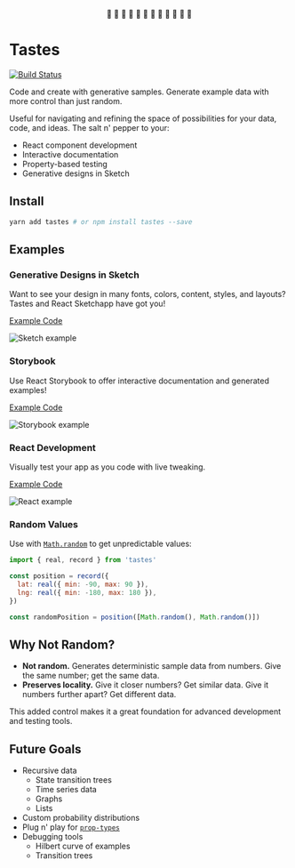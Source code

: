 <div align="center">
  🍎 🍉 🍊 🍑 🍌 🍋 🍐 🥦 🥣 🍙 🍇 🍆
</div>

# Tastes

[![Build Status](https://travis-ci.org/awfulaxolotl/tastes.svg?branch=master)](https://travis-ci.org/awfulaxolotl/tastes)

Code and create with generative samples. Generate example data with more control than just random.

Useful for navigating and refining the space of possibilities for your data, code, and ideas. The salt n' pepper to your:

- React component development
- Interactive documentation
- Property-based testing
- Generative designs in Sketch

## Install

```sh
yarn add tastes # or npm install tastes --save
```

## Examples

### Generative Designs in Sketch

Want to see your design in many fonts, colors, content, styles, and layouts? Tastes and React Sketchapp have got you!

[Example Code](https://github.com/awfulaxolotl/tastes/blob/master/examples/react-sketchapp/src/example.js)

![Sketch example](https://i.imgur.com/De7dSUr.png)

### Storybook

Use React Storybook to offer interactive documentation and generated examples!

[Example Code](https://github.com/awfulaxolotl/tastes/blob/master/stories/components.stories.tsx)

![Storybook example](https://media.giphy.com/media/cftt7oANbJpwmG86D4/giphy.gif)

### React Development

Visually test your app as you code with live tweaking.

[Example Code](https://github.com/awfulaxolotl/tastes/blob/master/examples/react/pages/index.js)

![React example](https://media.giphy.com/media/4blbf3ycx6sY7GRxzt/giphy.gif)

### Random Values

Use with [`Math.random`](https://developer.mozilla.org/en-US/docs/Web/JavaScript/Reference/Global_Objects/Math/random) to get unpredictable values:

```js
import { real, record } from 'tastes'

const position = record({
  lat: real({ min: -90, max: 90 }),
  lng: real({ min: -180, max: 180 }),
})

const randomPosition = position([Math.random(), Math.random()])
```

## Why Not Random?

- **Not random.** Generates deterministic sample data from numbers. Give the same number; get the same data.
- **Preserves locality.** Give it closer numbers? Get similar data. Give it numbers further apart? Get different data.

This added control makes it a great foundation for advanced development and testing tools.

## Future Goals

- Recursive data
  - State transition trees
  - Time series data
  - Graphs
  - Lists
- Custom probability distributions
- Plug n' play for [`prop-types`](https://github.com/facebook/prop-types)
- Debugging tools
  - Hilbert curve of examples
  - Transition trees
